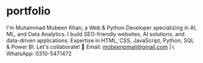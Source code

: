 # portfolio
I'm Muhammad Mubeen Khan, a Web &amp; Python Developer specializing in AI, ML, and Data Analytics. I build SEO-friendly websites, AI solutions, and data-driven applications. Expertise in HTML, CSS, JavaScript, Python, SQL &amp; Power BI. Let's collaborate!  📧 Email: mobeenpmail@gmail.com | 📞 WhatsApp: 0310-5471472
